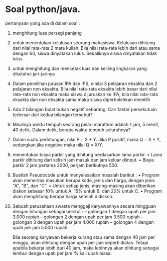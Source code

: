 # Soal python/java.

pertanyaan yang ada di dalam soal :
1. menghitung luas persegi panjang

2. untuk menentukan kelulusan seorang mahasiswa. Kelulusan dihitung dari nilai rata-rata 2 mata kuliah. Bila nilai rata-rata lebih dari atau sama
   dengan 60, siswa dinyatakan lulus. Sebaliknya siswa dinyatakan tidak lulus

3. untuk menghitung dan mencetak luas dan keliling lingkaran yang diketahui jari-jarinya

4. Dalam pemilihan jurusan IPA dan IPS, dinilai 3 pelajaran eksakta dan 2 pelajaran non eksakta. Bila nilai rata-rata eksakta lebih besar dari nilai rata-rata non eksakta maka
   siswa dijuruskan ke IPA, bila nilai rata-rata eksakta dan non eksakta sama maka siswa diperbolehkan memilih

5. Ada 2 bilangan bulat bukan negatif sebarang. Cari faktor persekutuan terbesar dari kedua bilangan tersebut?

6. Misalnya waktu tempuh seorang pelari marathon adalah 1 jam, 5 menit, 40 detik. Dalam detik, berapa waktu tempuh seluruhnya?

7. Dalam suatu perhitungan, nilai P = X + Y. Jika P positif, maka Q = X * Y, sedangkan jika negative maka nilai Q = X/Y. 

8. menentukan biaya parkir yang dihitung berdasarkan lama parkir.
  • Lama parkir dihitung dari selisih jam masuk dan jam keluar diinput.
  • Biaya parkir 2 jam pertama
    2000, perjam berikutnya 500.
    
9. Buatlah Pseudocode untuk menyelesaikan masalah berikut :
  • Program akan menerima masukan berupa kode, jenis dan harga, dengan jenis "A", "B", dan "C".
  • Untuk setiap jenis, masing-masing akan diberikan diskon sebesar 10% untuk A, 15% untuk B, dan 20% untuk C.
  • Program akan menghitung berapa harga setelah didiskon.
  
10. Sebuah perusahaan swasta menggaji karyawannya secara mingguan dengan hitungan sebagai berikut :
    – golongan 1 dengan upah per jam 3.000 rupiah
    – golongan 2 dengan upah per jam 3.500 rupiah
    – golongan 3 dengan upah per jam 4.000 rupiah
    – golongan 4 dengan upah per jam 5.000 rupiah
    
    Bila seorang karyawan bekerja kurang atau sama dengan 40 jam per minggu, akan dihitung dengan upah per jam seperti diatas.
    Tetapi apabila bekerja lebih dari 40 jam, maka lebihnya akan dihitung sebagai lembur dengan upah per jam 11⁄2 kali upah biasa.
